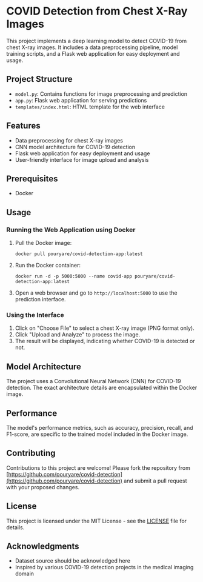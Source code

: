 # COVID Detection from Chest X-Ray Images

This project implements a deep learning model to detect COVID-19 from chest X-ray images. It includes a data preprocessing pipeline, model training scripts, and a Flask web application for easy deployment and usage.

## Project Structure

- `model.py`: Contains functions for image preprocessing and prediction
- `app.py`: Flask web application for serving predictions
- `templates/index.html`: HTML template for the web interface

## Features

- Data preprocessing for chest X-ray images
- CNN model architecture for COVID-19 detection
- Flask web application for easy deployment and usage
- User-friendly interface for image upload and analysis

## Prerequisites

- Docker

## Usage

### Running the Web Application using Docker

1. Pull the Docker image:
   ```
   docker pull pouryare/covid-detection-app:latest
   ```

2. Run the Docker container:
   ```
   docker run -d -p 5000:5000 --name covid-app pouryare/covid-detection-app:latest
   ```

3. Open a web browser and go to `http://localhost:5000` to use the prediction interface.

### Using the Interface

1. Click on "Choose File" to select a chest X-ray image (PNG format only).
2. Click "Upload and Analyze" to process the image.
3. The result will be displayed, indicating whether COVID-19 is detected or not.

## Model Architecture

The project uses a Convolutional Neural Network (CNN) for COVID-19 detection. The exact architecture details are encapsulated within the Docker image.

## Performance

The model's performance metrics, such as accuracy, precision, recall, and F1-score, are specific to the trained model included in the Docker image.

## Contributing

Contributions to this project are welcome! Please fork the repository from [https://github.com/pouryare/covid-detection](https://github.com/pouryare/covid-detection) and submit a pull request with your proposed changes.

## License

This project is licensed under the MIT License - see the [LICENSE](LICENSE) file for details.

## Acknowledgments

- Dataset source should be acknowledged here
- Inspired by various COVID-19 detection projects in the medical imaging domain

